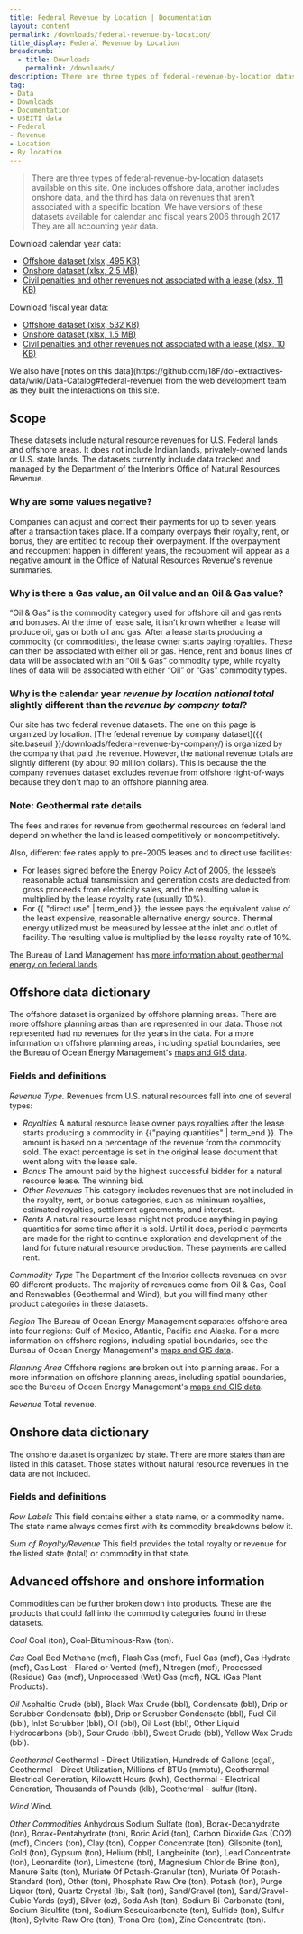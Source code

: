 ```yaml
---
title: Federal Revenue by Location | Documentation
layout: content
permalink: /downloads/federal-revenue-by-location/
title_display: Federal Revenue by Location
breadcrumb:
  - title: Downloads
    permalink: /downloads/
description: There are three types of federal-revenue-by-location datasets available on this site. One includes offshore data, another includes onshore data, and the third has data on revenues that aren't associated with a specific location. We have versions of these datasets available for calendar and fiscal years 2006 through 2017. They are all accounting year data.
tag:
- Data
- Downloads
- Documentation
- USEITI data
- Federal
- Revenue
- Location
- By location
---
```


> There are three types of federal-revenue-by-location datasets available on this site. One includes offshore data, another includes onshore data, and the third has data on revenues that aren't associated with a specific location. We have versions of these datasets available for calendar and fiscal years 2006 through 2017. They are all accounting year data.

Download calendar year data:

<ul class="downloads-download_links list-unstyled">
  <li><a href="{{ site.baseurl }}/downloads/federal_revenue_offshore_acct-year_CY06-16_2017-05-04.xlsx"><icon class="icon-cloud icon-padded"></icon>
   Offshore dataset (xlsx, 495 KB)
  </a></li>
  <li><a href="{{ site.baseurl }}/downloads/federal_revenue_onshore_acct-year_CY06-16_2017-05-04.xlsx"><icon class="icon-cloud icon-padded"></icon>
    Onshore dataset (xlsx, 2.5 MB)
  </a></li>
  <li><a href="{{ site.baseurl }}/downloads/federal_revenue_civil-penalties_other-rev_not-tied-to-lease_acct-year_CY06-16_2017-05-04.xlsx"><icon class="icon-cloud icon-padded"></icon>
    Civil penalties and other revenues not associated with a lease (xlsx, 11 KB)
  </a></li>
</ul>

Download fiscal year data:

<ul class="downloads-download_links list-unstyled">
  <li><a href="{{ site.baseurl }}/downloads/federal_revenue_offshore_acct-year_FY06-17_2017-11-30.xlsx"><icon class="icon-cloud icon-padded"></icon>
    Offshore dataset (xlsx, 532 KB)
  </a></li>
  <li><a href="{{ site.baseurl }}/downloads/federal_revenue_onshore_acct-year_FY06-17_2017-11-30.xlsx"><icon class="icon-cloud icon-padded"></icon>
    Onshore dataset (xlsx, 1.5 MB)
  </a></li>
  <li><a href="{{ site.baseurl }}/downloads/federal_revenue_civil-penalties_other-rev_not-tied-to-lease_acct-year_FY06-17_2017-11-30.xlsx"><icon class="icon-cloud icon-padded"></icon>
    Civil penalties and other revenues not associated with a lease (xlsx, 10 KB)
  </a></li>
</ul>

<p class="u-margin-top" markdown="1">We also have [notes on this data](https://github.com/18F/doi-extractives-data/wiki/Data-Catalog#federal-revenue) from the web development team as they built the interactions on this site.</p>

## Scope

These datasets include natural resource revenues for U.S. Federal lands and offshore areas. It does not include Indian lands, privately-owned lands or U.S. state lands. The datasets currently include data tracked and managed by the Department of the Interior’s Office of Natural Resources Revenue.

### Why are some values negative?

Companies can adjust and correct their payments for up to seven years after a transaction takes place. If a company overpays their royalty, rent, or bonus, they are entitled to recoup their overpayment. If the overpayment and recoupment happen in different years, the recoupment will appear as a negative amount in the Office of Natural Resources Revenue's revenue summaries.

### Why is there a Gas value, an Oil value and an Oil & Gas value?

“Oil & Gas” is the commodity category used for offshore oil and gas rents and bonuses. At the time of lease sale, it isn’t known whether a lease will produce oil, gas or both oil and gas. After a lease starts producing a commodity (or commodities), the lease owner starts paying royalties. These can then be associated with either oil or gas. Hence, rent and bonus lines of data will be associated with an “Oil & Gas” commodity type, while royalty lines of data will be associated with either “Oil” or “Gas” commodity types.

### Why is the calendar year _revenue by location national total_ slightly different than the _revenue by company total_?

Our site has two federal revenue datasets. The one on this page is organized by location. [The federal revenue by company dataset]({{ site.baseurl }}/downloads/federal-revenue-by-company/) is organized by the company that paid the revenue. However, the national revenue totals are slightly different (by about 90 million dollars). This is because the the company revenues dataset excludes revenue from offshore right-of-ways because they don't map to an offshore planning area.

### Note: Geothermal rate details

The fees and rates for revenue from geothermal resources on federal land depend on whether the land is leased competitively or noncompetitively.

Also, different fee rates apply to pre-2005 leases and to direct use facilities:

* For leases signed before the Energy Policy Act of 2005, the lessee’s reasonable actual transmission and generation costs are deducted from gross proceeds from electricity sales, and the resulting value is multiplied by the lease royalty rate (usually 10%).
* For {{ "direct use" | term_end }}, the lessee pays the equivalent value of the least expensive, reasonable alternative energy source. Thermal energy utilized must be measured by lessee at the inlet and outlet of facility. The resulting value is multiplied by the lease royalty rate of 10%.

The Bureau of Land Management has [more information about geothermal energy on federal lands](http://www.blm.gov/wo/st/en/prog/energy/geothermal.html).

## Offshore data dictionary

The offshore dataset is organized by offshore planning areas. There are more offshore planning areas than are represented in our data. Those not represented had no revenues for the years in the data. For a more information on offshore planning areas, including spatial boundaries, see the Bureau of Ocean Energy Management's [maps and GIS data](http://www.boem.gov/Maps-and-GIS-Data/).

### Fields and definitions

_Revenue Type._ Revenues from U.S. natural resources fall into one of several types:

* _Royalties_ A natural resource lease owner pays royalties after the lease starts producing a commodity in {{"paying quantities" | term_end }}. The amount is based on a percentage of the revenue from the commodity sold. The exact percentage is set in the original lease document that went along with the lease sale.
* _Bonus_ The amount paid by the highest successful bidder for a natural resource lease. The winning bid.
* _Other Revenues_ This category includes revenues that are not included in the royalty, rent, or bonus categories, such as minimum royalties, estimated royalties, settlement agreements, and interest.
* _Rents_ A natural resource lease might not produce anything in paying quantities for some time after it is sold. Until it does, periodic payments are made for the right to continue exploration and development of the land for future natural resource production. These payments are called rent.


_Commodity Type_ The Department of the Interior collects revenues on over 60 different products. The majority of revenues come from Oil & Gas, Coal and Renewables (Geothermal and Wind), but you will find many other product categories in these datasets.


_Region_ The Bureau of Ocean Energy Management separates offshore area into four regions: Gulf of Mexico, Atlantic, Pacific and Alaska. For a more information on offshore regions, including spatial boundaries, see the Bureau of Ocean Energy Management's [maps and GIS data](http://www.boem.gov/Maps-and-GIS-Data/).

_Planning Area_ Offshore regions are broken out into planning areas. For a more information on offshore planning areas, including spatial boundaries, see the Bureau of Ocean Energy Management's [maps and GIS data](http://www.boem.gov/Maps-and-GIS-Data/).

_Revenue_ Total revenue.


## Onshore data dictionary

The onshore dataset is organized by state. There are more states than are listed in this dataset. Those states without natural resource revenues in the data are not included.

### Fields and definitions

_Row Labels_ This field contains either a state name, or a commodity name. The state name always comes first with its commodity breakdowns below it.

_Sum of Royalty/Revenue_ This field provides the total royalty or revenue for the listed state (total) or commodity in that state.

## Advanced offshore and onshore information

Commodities can be further broken down into products. These are the products that could fall into the commodity categories found in these datasets.

_Coal_ Coal (ton), Coal-Bituminous-Raw (ton).

_Gas_ Coal Bed Methane (mcf), Flash Gas (mcf), Fuel Gas (mcf), Gas Hydrate (mcf), Gas Lost - Flared or Vented (mcf), Nitrogen (mcf), Processed (Residue) Gas (mcf), Unprocessed (Wet) Gas (mcf), NGL (Gas Plant Products).

_Oil_ Asphaltic Crude (bbl), Black Wax Crude (bbl), Condensate (bbl), Drip or Scrubber Condensate (bbl),  Drip or Scrubber Condensate (bbl), Fuel Oil (bbl), Inlet Scrubber (bbl), Oil (bbl), Oil Lost (bbl), Other Liquid Hydrocarbons (bbl), Sour Crude (bbl), Sweet Crude (bbl), Yellow Wax Crude (bbl).

_Geothermal_ Geothermal - Direct Utilization, Hundreds of Gallons (cgal), Geothermal - Direct Utilization, Millions of BTUs (mmbtu), Geothermal - Electrical Generation, Kilowatt Hours (kwh), Geothermal - Electrical Generation, Thousands of Pounds (klb), Geothermal - sulfur (lton).

_Wind_ Wind.

_Other Commodities_ Anhydrous Sodium Sulfate (ton), Borax-Decahydrate (ton), Borax-Pentahydrate (ton), Boric Acid (ton), Carbon Dioxide Gas (CO2) (mcf), Cinders (ton), Clay (ton), Copper Concentrate (ton), Gilsonite (ton), Gold (ton), Gypsum (ton), Helium (bbl), Langbeinite (ton), Lead Concentrate (ton), Leonardite (ton), Limestone (ton), Magnesium Chloride Brine (ton), Manure Salts (ton), Muriate Of Potash-Granular (ton), Muriate Of Potash-Standard (ton), Other (ton), Phosphate Raw Ore (ton), Potash (ton), Purge Liquor (ton), Quartz Crystal (lb), Salt (ton), Sand/Gravel (ton), Sand/Gravel-Cubic Yards (cyd), Silver (oz), Soda Ash (ton), Sodium Bi-Carbonate (ton), Sodium Bisulfite (ton), Sodium Sesquicarbonate (ton), Sulfide (ton), Sulfur (lton), Sylvite-Raw Ore (ton), Trona Ore (ton), Zinc Concentrate (ton).
